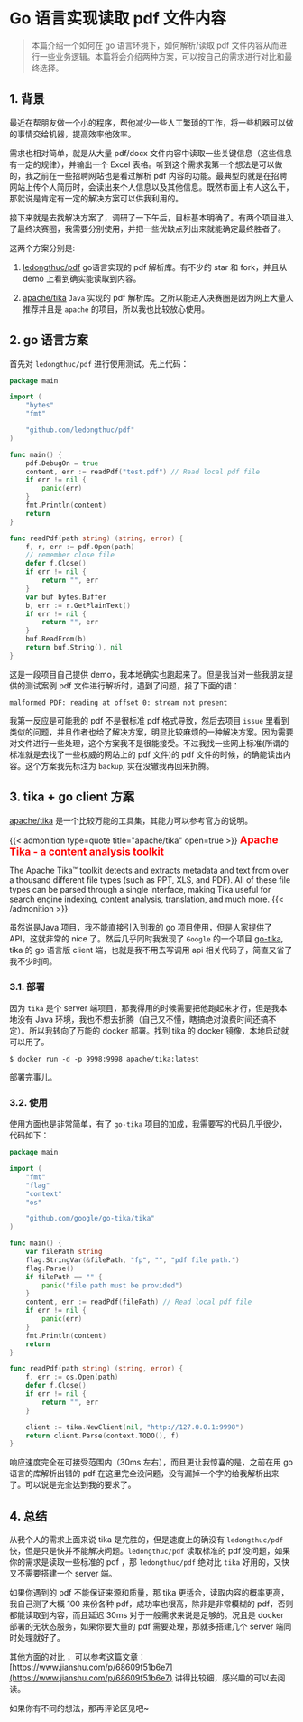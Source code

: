 # Go 语言实现读取 pdf 文件内容


> 本篇介绍一个如何在 go 语言环境下，如何解析/读取 pdf 文件内容从而进行一些业务逻辑。本篇将会介绍两种方案，可以按自己的需求进行对比和最终选择。
<!--more-->

## 1. 背景

最近在帮朋友做一个小的程序，帮他减少一些人工繁琐的工作，将一些机器可以做的事情交给机器，提高效率他效率。

需求也相对简单，就是从大量 pdf/docx 文件内容中读取一些关键信息（这些信息有一定的规律），并输出一个 Excel 表格。听到这个需求我第一个想法是可以做的，我之前在一些招聘网站也是看过解析 pdf 内容的功能。最典型的就是在招聘网站上传个人简历时，会读出来个人信息以及其他信息。既然市面上有人这么干，那就说是肯定有一定的解决方案可以供我利用的。

接下来就是去找解决方案了，调研了一下午后，目标基本明确了。有两个项目进入了最终决赛圈，我需要分别使用，并把一些优缺点列出来就能确定最终胜者了。

这两个方案分别是:

1. [ledongthuc/pdf](https://github.com/ledongthuc/pdf) go语言实现的 pdf 解析库。有不少的 star 和 fork，并且从 demo 上看到确实能读取到内容。

2. [apache/tika](https://tika.apache.org/) `Java` 实现的 pdf 解析库。之所以能进入决赛圈是因为网上大量人推荐并且是 `apache` 的项目，所以我也比较放心使用。

## 2. go 语言方案

首先对 `ledongthuc/pdf` 进行使用测试。先上代码：

```go
package main

import (
    "bytes"
    "fmt"

    "github.com/ledongthuc/pdf"
)

func main() {
    pdf.DebugOn = true
    content, err := readPdf("test.pdf") // Read local pdf file
    if err != nil {
        panic(err)
    }
    fmt.Println(content)
    return
}

func readPdf(path string) (string, error) {
    f, r, err := pdf.Open(path)
    // remember close file
    defer f.Close()
    if err != nil {
        return "", err
    }
    var buf bytes.Buffer
    b, err := r.GetPlainText()
    if err != nil {
        return "", err
    }
    buf.ReadFrom(b)
    return buf.String(), nil
}
```

这是一段项目自己提供 demo，我本地确实也跑起来了。但是我当对一些我朋友提供的测试案例 pdf 文件进行解析时，遇到了问题，报了下面的错：

```
malformed PDF: reading at offset 0: stream not present
```

我第一反应是可能我的 pdf 不是很标准 pdf 格式导致，然后去项目 `issue` 里看到类似的问题，并且作者也给了解决方案，明显比较麻烦的一种解决方案。因为需要对文件进行一些处理，这个方案我不是很能接受。不过我找一些网上标准(所谓的标准就是去找了一些权威的网站上的 pdf 文件)的 pdf 文件的时候，的确能读出内容。这个方案我先标注为 `backup`, 实在没辙我再回来折腾。

## 3. tika + go client 方案

[apache/tika](https://tika.apache.org/) 是一个比较万能的工具集，其能力可以参考官方的说明。

{{< admonition type=quote title="apache/tika" open=true >}}
<font color="red" size=4>**Apache Tika - a content analysis toolkit**</font>

The Apache Tika™ toolkit detects and extracts metadata and text from over a thousand different file types (such as PPT, XLS, and PDF). All of these file types can be parsed through a single interface, making Tika useful for search engine indexing, content analysis, translation, and much more. 
{{< /admonition >}}

虽然说是Java 项目，我不能直接引入到我的 go 项目使用，但是人家提供了 API，这就非常的 nice 了。然后几乎同时我发现了 `Google` 的一个项目 [go-tika](https://github.com/google/go-tika), tika 的 go 语言版 client 端，也就是我不用去写调用 api 相关代码了，简直又省了我不少时间。

### 3.1. 部署

因为 `tika` 是个 server 端项目，那我得用的时候需要把他跑起来才行，但是我本地没有 Java 环境，我也不想去折腾（自己又不懂，瞎搞绝对浪费时间还搞不定）。所以我转向了万能的 docker 部署。找到 tika 的 docker 镜像，本地启动就可以用了。

```shell
$ docker run -d -p 9998:9998 apache/tika:latest
```

部署完事儿。


### 3.2. 使用

使用方面也是非常简单，有了 `go-tika` 项目的加成，我需要写的代码几乎很少，代码如下：

```go
package main

import (
    "fmt"
    "flag"
    "context"
    "os"

    "github.com/google/go-tika/tika"
)

func main() {
    var filePath string
    flag.StringVar(&filePath, "fp", "", "pdf file path.")
    flag.Parse()
    if filePath == "" {
        panic("file path must be provided")
    }
    content, err := readPdf(filePath) // Read local pdf file
    if err != nil {
        panic(err)
    }
    fmt.Println(content)
    return
}

func readPdf(path string) (string, error) {
    f, err := os.Open(path)
    defer f.Close()
    if err != nil {
        return "", err
    }

    client := tika.NewClient(nil, "http://127.0.0.1:9998")
    return client.Parse(context.TODO(), f)
}
```

响应速度完全在可接受范围内（30ms 左右），而且更让我惊喜的是，之前在用 go 语言的库解析出错的 pdf 在这里完全没问题，没有漏掉一个字的给我解析出来了。可以说是完全达到我的要求了。

## 4. 总结

从我个人的需求上面来说 tika 是完胜的，但是速度上的确没有 `ledongthuc/pdf` 快，但是只是快并不能解决问题。`ledongthuc/pdf` 读取标准的 pdf 没问题，如果你的需求是读取一些标准的 pdf ，那 `ledongthuc/pdf` 绝对比 `tika` 好用的，又快又不需要搭建一个 server 端。

如果你遇到的 pdf 不能保证来源和质量，那 tika 更适合，读取内容的概率更高，我自己测了大概 100 来份各种 pdf，成功率也很高，除非是非常模糊的 pdf，否则都能读取到内容，而且延迟 30ms 对于一般需求来说是足够的。况且是 docker 部署的无状态服务，如果你要大量的 pdf 需要处理，那就多搭建几个 server 端同时处理就好了。

其他方面的对比 ，可以参考这篇文章：[https://www.jianshu.com/p/68609f51b6e7](https://www.jianshu.com/p/68609f51b6e7) 讲得比较细，感兴趣的可以去阅读。

如果你有不同的想法，那再评论区见吧~

